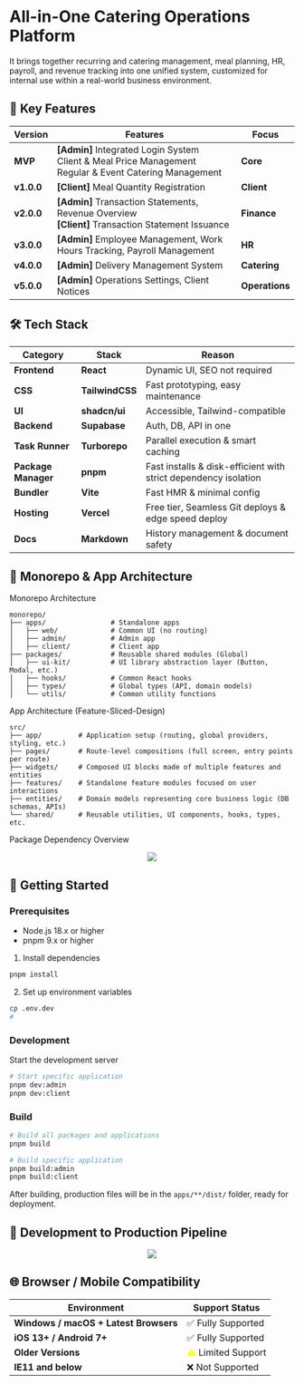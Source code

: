 # All-in-One Catering Operations Platform

It brings together recurring and catering management, meal planning, HR, payroll, and revenue tracking into one unified system, customized for internal use within a real-world business environment.

## 🌟 Key Features

| **Version** | **Features**                                                                                                      | **Focus**      |
| ----------- | ----------------------------------------------------------------------------------------------------------------- | -------------- |
| **MVP**     | **[Admin]** Integrated Login System <br/>Client & Meal Price Management <br/> Regular & Event Catering Management | **Core**       |
| **v1.0.0**  | **[Client]** Meal Quantity Registration                                                                           | **Client**     |
| **v2.0.0**  | **[Admin]** Transaction Statements, Revenue Overview <br/> **[Client]** Transaction Statement Issuance            | **Finance**    |
| **v3.0.0**  | **[Admin]** Employee Management, Work Hours Tracking, Payroll Management                                          | **HR**         |
| **v4.0.0**  | **[Admin]** Delivery Management System                                                                            | **Catering**   |
| **v5.0.0**  | **[Admin]** Operations Settings, Client Notices                                                                   | **Operations** |

## 🛠️ Tech Stack

| **Category**        | **Stack**       | **Reason**                                                      |
| ------------------- | --------------- | --------------------------------------------------------------- |
| **Frontend**        | **React**       | Dynamic UI, SEO not required                                    |
| **CSS**             | **TailwindCSS** | Fast prototyping, easy maintenance                              |
| **UI**              | **shadcn/ui**   | Accessible, Tailwind-compatible                                 |
| **Backend**         | **Supabase**    | Auth, DB, API in one                                            |
| **Task Runner**     | **Turborepo**   | Parallel execution & smart caching                              |
| **Package Manager** | **pnpm**        | Fast installs & disk-efficient with strict dependency isolation |
| **Bundler**         | **Vite**        | Fast HMR & minimal config                                       |
| **Hosting**         | **Vercel**      | Free tier, Seamless Git deploys & edge speed deploy             |
| **Docs**            | **Markdown**    | History management & document safety                            |

## 📁 Monorepo & App Architecture

Monorepo Architecture

```tsx
monorepo/
├── apps/                # Standalone apps
│   ├── web/             # Common UI (no routing)
│   ├── admin/           # Admin app
│   ├── client/          # Client app
├── packages/            # Reusable shared modules (Global)
│   ├── ui-kit/          # UI library abstraction layer (Button, Modal, etc.)
│   ├── hooks/           # Common React hooks
│   ├── types/           # Global types (API, domain models)
│   └── utils/           # Common utility functions
```

App Architecture (Feature-Sliced-Design)

```tsx
src/
├── app/         # Application setup (routing, global providers, styling, etc.)
├── pages/       # Route-level compositions (full screen, entry points per route)
├── widgets/     # Composed UI blocks made of multiple features and entities
├── features/    # Standalone feature modules focused on user interactions
├── entities/    # Domain models representing core business logic (DB schemas, APIs)
└── shared/      # Reusable utilities, UI components, hooks, types, etc.

```

Package Dependency Overview

<p align="center"><img src="https://github.com/user-attachments/assets/46ae96d8-6fa0-41c2-9951-dbef9d93939e"/></p>

## 🚀 Getting Started

### Prerequisites

- Node.js 18.x or higher
- pnpm 9.x or higher

1. Install dependencies

```bash
pnpm install
```

2. Set up environment variables

```bash
cp .env.dev
#
```

### Development

Start the development server

```bash
# Start specific application
pnpm dev:admin
pnpm dev:client
```

### Build

```bash
# Build all packages and applications
pnpm build

# Build specific application
pnpm build:admin
pnpm build:client
```

After building, production files will be in the `apps/**/dist/` folder, ready for deployment.

## 🔄 Development to Production Pipeline

<p align="center"><img src="https://github.com/user-attachments/assets/9ddfe534-8a70-428f-8291-130639ef0572"/></p>

## 🌐 Browser / Mobile Compatibility

| Environment                           | Support Status                                         |
| ------------------------------------- | ------------------------------------------------------ |
| **Windows / macOS + Latest Browsers** | ✅ Fully Supported                                     |
| **iOS 13+ / Android 7+**              | ✅ Fully Supported                                     |
| **Older Versions**                    | <span style="color: yellow;">⚠️</span> Limited Support |
| **IE11 and below**                    | ❌ Not Supported                                       |
